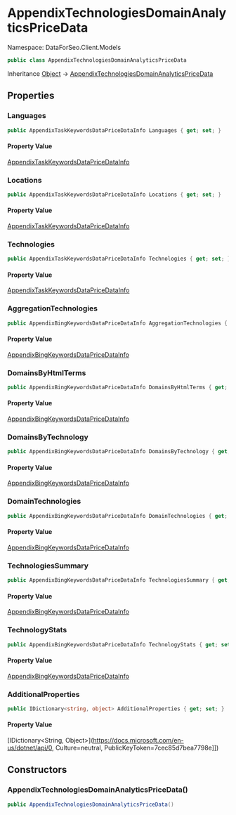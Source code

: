 # AppendixTechnologiesDomainAnalyticsPriceData

Namespace: DataForSeo.Client.Models

```csharp
public class AppendixTechnologiesDomainAnalyticsPriceData
```

Inheritance [Object](https://docs.microsoft.com/en-us/dotnet/api/Object) → [AppendixTechnologiesDomainAnalyticsPriceData](./AppendixTechnologiesDomainAnalyticsPriceData.md)

## Properties

### **Languages**

```csharp
public AppendixTaskKeywordsDataPriceDataInfo Languages { get; set; }
```

#### Property Value

[AppendixTaskKeywordsDataPriceDataInfo](./AppendixTaskKeywordsDataPriceDataInfo.md)<br>

### **Locations**

```csharp
public AppendixTaskKeywordsDataPriceDataInfo Locations { get; set; }
```

#### Property Value

[AppendixTaskKeywordsDataPriceDataInfo](./AppendixTaskKeywordsDataPriceDataInfo.md)<br>

### **Technologies**

```csharp
public AppendixTaskKeywordsDataPriceDataInfo Technologies { get; set; }
```

#### Property Value

[AppendixTaskKeywordsDataPriceDataInfo](./AppendixTaskKeywordsDataPriceDataInfo.md)<br>

### **AggregationTechnologies**

```csharp
public AppendixBingKeywordsDataPriceDataInfo AggregationTechnologies { get; set; }
```

#### Property Value

[AppendixBingKeywordsDataPriceDataInfo](./AppendixBingKeywordsDataPriceDataInfo.md)<br>

### **DomainsByHtmlTerms**

```csharp
public AppendixBingKeywordsDataPriceDataInfo DomainsByHtmlTerms { get; set; }
```

#### Property Value

[AppendixBingKeywordsDataPriceDataInfo](./AppendixBingKeywordsDataPriceDataInfo.md)<br>

### **DomainsByTechnology**

```csharp
public AppendixBingKeywordsDataPriceDataInfo DomainsByTechnology { get; set; }
```

#### Property Value

[AppendixBingKeywordsDataPriceDataInfo](./AppendixBingKeywordsDataPriceDataInfo.md)<br>

### **DomainTechnologies**

```csharp
public AppendixBingKeywordsDataPriceDataInfo DomainTechnologies { get; set; }
```

#### Property Value

[AppendixBingKeywordsDataPriceDataInfo](./AppendixBingKeywordsDataPriceDataInfo.md)<br>

### **TechnologiesSummary**

```csharp
public AppendixBingKeywordsDataPriceDataInfo TechnologiesSummary { get; set; }
```

#### Property Value

[AppendixBingKeywordsDataPriceDataInfo](./AppendixBingKeywordsDataPriceDataInfo.md)<br>

### **TechnologyStats**

```csharp
public AppendixBingKeywordsDataPriceDataInfo TechnologyStats { get; set; }
```

#### Property Value

[AppendixBingKeywordsDataPriceDataInfo](./AppendixBingKeywordsDataPriceDataInfo.md)<br>

### **AdditionalProperties**

```csharp
public IDictionary<string, object> AdditionalProperties { get; set; }
```

#### Property Value

[IDictionary&lt;String, Object&gt;](https://docs.microsoft.com/en-us/dotnet/api/0, Culture=neutral, PublicKeyToken=7cec85d7bea7798e]])<br>

## Constructors

### **AppendixTechnologiesDomainAnalyticsPriceData()**

```csharp
public AppendixTechnologiesDomainAnalyticsPriceData()
```
